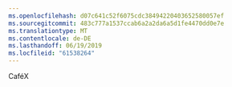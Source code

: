 ```yaml
---
ms.openlocfilehash: d07c641c52f6075cdc38494220403652580057ef
ms.sourcegitcommit: 483c777a1537ccab6a2a2da6a5d1fe4470dd0e7e
ms.translationtype: MT
ms.contentlocale: de-DE
ms.lasthandoff: 06/19/2019
ms.locfileid: "61538264"
---
```

CaféX